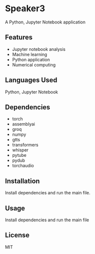 # Speaker3

A Python, Jupyter Notebook application

## Features

- Jupyter notebook analysis
- Machine learning
- Python application
- Numerical computing

## Languages Used

Python, Jupyter Notebook

## Dependencies

- torch
- assemblyai
- groq
- numpy
- gtts
- transformers
- whisper
- pytube
- pydub
- torchaudio

## Installation

Install dependencies and run the main file.

## Usage

Install dependencies and run the main file

## License

MIT
